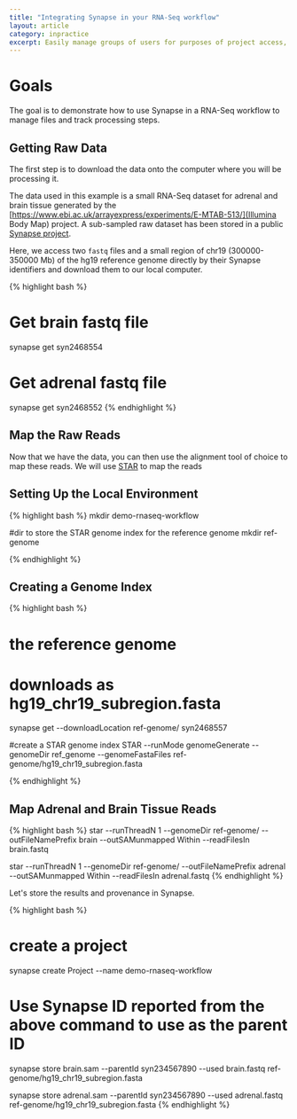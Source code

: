 ```yaml
---
title: "Integrating Synapse in your RNA-Seq workflow"
layout: article
category: inpractice
excerpt: Easily manage groups of users for purposes of project access, communication, and challenges by forming teams.  
---
```


# Goals

The goal is to demonstrate how to use Synapse in a RNA-Seq workflow to manage files and track processing steps.

## Getting Raw Data
The first step is to download the data onto the computer where you will be processing it.

The data used in this example is a small RNA-Seq dataset for adrenal and brain tissue generated by the [https://www.ebi.ac.uk/arrayexpress/experiments/E-MTAB-513/](Illumina Body Map) project. A sub-sampled raw dataset has been stored in a public [Synapse project](https://www.synapse.org/#!Synapse:syn2468548/files/).

Here, we access two `fastq` files and a small region of chr19 (300000-350000 Mb) of the hg19 reference genome directly by their Synapse identifiers and download them to our local computer.

{% highlight bash %}
# Get brain fastq file
synapse get syn2468554

# Get adrenal fastq file
synapse get syn2468552
{% endhighlight %}


## Map the Raw Reads
Now that we have the data, you can then use the alignment tool of choice to map these reads. We will use [STAR](http://bioinformatics.oxfordjournals.org/content/early/2012/10/25/bioinformatics.bts635) to map the reads

## Setting Up the Local Environment

{% highlight bash %}
mkdir demo-rnaseq-workflow

#dir to store the STAR genome index for the reference genome
mkdir ref-genome

{% endhighlight %}

## Creating a Genome Index

{% highlight bash %}

# the reference genome
# downloads as hg19_chr19_subregion.fasta
synapse get --downloadLocation ref-genome/ syn2468557

#create a STAR genome index
STAR --runMode genomeGenerate --genomeDir ref_genome --genomeFastaFiles ref-genome/hg19\_chr19\_subregion.fasta

{% endhighlight %}

## Map Adrenal and Brain Tissue Reads

{% highlight bash %}
star --runThreadN 1 --genomeDir ref-genome/ --outFileNamePrefix brain --outSAMunmapped Within --readFilesIn brain.fastq

star --runThreadN 1 --genomeDir ref-genome/ --outFileNamePrefix adrenal --outSAMunmapped Within --readFilesIn adrenal.fastq
{% endhighlight %}

Let's store the results and provenance in Synapse.

{% highlight bash %}
# create a project
synapse create Project --name demo-rnaseq-workflow

# Use Synapse ID reported from the above command to use as the parent ID
synapse store brain.sam --parentId syn234567890 --used brain.fastq ref-genome/hg19\_chr19\_subregion.fasta

synapse store adrenal.sam --parentId syn234567890 --used adrenal.fastq ref-genome/hg19\_chr19\_subregion.fasta
{% endhighlight %}
